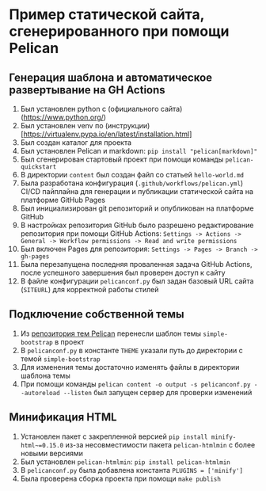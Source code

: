 # Пример статической сайта, сгенерированного при помощи Pelican

## Генерация шаблона и автоматическое развертывание на GH Actions

1. Был установлен python с (официального сайта)(https://www.python.org/)
2. Был установлен venv по (инструкции)[https://virtualenv.pypa.io/en/latest/installation.html]
3. Был создан каталог для проекта
4. Был установлен Pelican и markdown: `pip install "pelican[markdown]"`
5. Был сгенерирован стартовый проект при помощи команды `pelican-quickstart`
6. В директории `content` был создан файл со статьей `hello-world.md`
7. Была разработана конфигурация (`.github/workflows/pelican.yml`) CI/CD пайплайна для генерации и публикации статической сайта на платформе GitHub Pages
8. Был инициализирован git репозиторий и опубликован на платформе GitHub
9. В настройках репозитория GitHub было разрешено редактирование репозитория при помощи GitHub Actions: `Settings -> Actions -> General -> Workflow permissions -> Read and write permissions`
10. Был включен Pages для репозитория: `Settings -> Pages -> Branch -> gh-pages`
11. Была перезапущена последняя проваленная задача GitHub Actions, после успешного завершения был проверен доступ к сайту
12. В файле конфигурации `pelicanconf.py` был задан базовый URL сайта (`SITEURL`) для корректной работы стилей

## Подключение собственной темы

1. Из [репозитория тем Pelican](https://github.com/getpelican/pelican-themes) перенесли шаблон темы `simple-bootstrap` в проект
2. В `pelicanconf.py` в константе `THEME` указали путь до директории с темой `simple-bootstrap`
3. Для изменения темы достаточно изменять файлы в директории шаблона темы
4. При помощи команды `pelican content -o output -s pelicanconf.py --autoreload --listen` был запущен сервер для проверки изменений

## Минификация HTML

1. Установлен пакет с закрепленной версией `pip install minify-html~=0.15.0` из-за несовместимости пакета `pelican-htmlmin` с более новыми версиями
2. Был установлен `pelican-htmlmin`: `pip install pelican-htmlmin`
3. В `pelicanconf.py` была добавлена константа `PLUGINS = ['minify']`
4. Была проверена сборка проекта при помощи `make publish`
